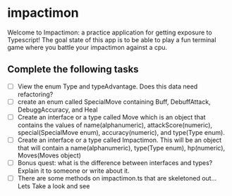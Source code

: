 # impactimon

Welcome to Impactimon: a practice application for getting exposure to Typescript! The goal state of this app is to be able to play a fun terminal game where you battle your impactimon against a cpu.

## Complete the following tasks

- [ ] View the enum Type and typeAdvantage. Does this data need refactoring?
- [ ] create an enum called SpecialMove containing Buff, DebuffAttack, DebuggAccuracy, and Heal
- [ ] Create an interface or a type called Move which is an object that contains the values of name(alphanumeric), attackScore(numeric), special(SpecialMove enum), accuracy(numeric), and type(Type enum).
- [ ] Create an interface or a type called Impactimon. This will be an object that will contain a name(alphanumeric), type(Type enum), hp(numeric), Moves(Moves object)
- [ ] Bonus quest: what is the difference between interfaces and types? Explain it to someone or write about it.
- [ ] There are some methods on impactimon.ts that are skeletoned out... Lets Take a look and see
